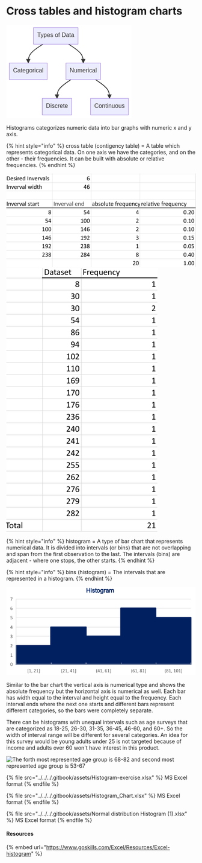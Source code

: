 # Cross tables and histogram charts

![](../../../.gitbook/assets/mermaid-diagram-20220619220724.png)

Histograms categorizes numeric data into bar graphs with numeric x and y axis.&#x20;

{% hint style="info" %}
cross table (contigency table) = A table which represents categorical data. On one axis we have the categories, and on the other - their frequencies. It can be built with absolute or relative frequencies.
{% endhint %}

![](<../../../.gitbook/assets/Screenshot 2022-07-01 4.39.24 PM.png>) ![](<../../../.gitbook/assets/Screenshot 2022-07-01 4.39.00 PM.png>)





{% hint style="info" %}
histogram = A type of bar chart that represents numerical data. It is divided into intervals (or bins) that are not overlapping and span from the first observation to the last. The intervals (bins) are adjacent - where one stops, the other starts.
{% endhint %}

{% hint style="info" %}
bins (histogram) = The intervals that are represented in a histogram.
{% endhint %}



![](<../../../.gitbook/assets/Screenshot 2022-07-01 4.43.10 PM.png>)



Similar to the bar chart the vertical axis is numerical type and shows the absolute frequency but the horizontal axis is numerical as well. Each bar has width equal to the interval and height equal to the frequency. Each interval ends where the next one starts and different bars represent different categories, so the bars were completely separate.&#x20;



There can be histograms with unequal intervals such as age surveys that are categorized as 18-25, 26-30, 31-35, 36-45, 46-60, and 60+. So the width of interval range will be different for several categories. An idea for this survey would be young adults under 25 is not targeted because of income and adults over 60 won't have interest in this product.&#x20;

![The forth most represented age group is 68-82 and second most represented age group is 53-67](../../../.gitbook/assets/2018-11-22\_10-21-20-9e416475676faff2e6326c38451fe98c.png)



{% file src="../../../.gitbook/assets/Histogram-exercise.xlsx" %}
MS Excel format
{% endfile %}

{% file src="../../../.gitbook/assets/Histogram_Chart.xlsx" %}
MS Excel format
{% endfile %}

{% file src="../../../.gitbook/assets/Normal distribution Histogram (1).xlsx" %}
MS Excel format
{% endfile %}

#### Resources

{% embed url="https://www.goskills.com/Excel/Resources/Excel-histogram" %}
